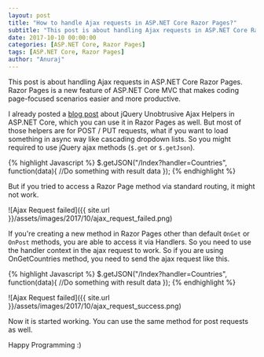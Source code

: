 ```yaml
---
layout: post
title: "How to handle Ajax requests in ASP.NET Core Razor Pages?"
subtitle: "This post is about handling Ajax requests in ASP.NET Core Razor Pages. Razor Pages is a new feature of ASP.NET Core MVC that makes coding page-focused scenarios easier and more productive."
date: 2017-10-10 00:00:00
categories: [ASP.NET Core, Razor Pages]
tags: [ASP.NET Core, Razor Pages]
author: "Anuraj"
---
```

This post is about handling Ajax requests in ASP.NET Core Razor Pages. Razor Pages is a new feature of ASP.NET Core MVC that makes coding page-focused scenarios easier and more productive.

I already posted a [blog post](https://dotnetthoughts.net/jquery-unobtrusive-ajax-helpers-in-aspnet-core/) about jQuery Unobtrusive Ajax Helpers in ASP.NET Core, which you can use it in Razor Pages as well. But most of those helpers are for POST / PUT requests, what if you want to load something in async way like cascading dropdown lists. So you might required to use jQuery ajax methods (`$.get` or `$.getJson`).

{% highlight Javascript %}
$.getJSON("/Index?handler=Countries", function(data){
    //Do something with result data
});
{% endhighlight %}

But if you tried to access a Razor Page method via standard routing, it might not work. 

![Ajax Request failed]({{ site.url }}/assets/images/2017/10/ajax_request_failed.png)

If you're creating a new method in Razor Pages other than default `OnGet` or `OnPost` methods, you are able to access it via Handlers. So you need to use the handler context in the ajax request to work. So if you are using OnGetCountries method, you need to send the ajax request like this.

{% highlight Javascript %}
$.getJSON("/Index?handler=Countries", function(data){
    //Do something with result data
});
{% endhighlight %}

![Ajax Request failed]({{ site.url }}/assets/images/2017/10/ajax_request_success.png)

Now it is started working. You can use the same method for post requests as well.

Happy Programming :)